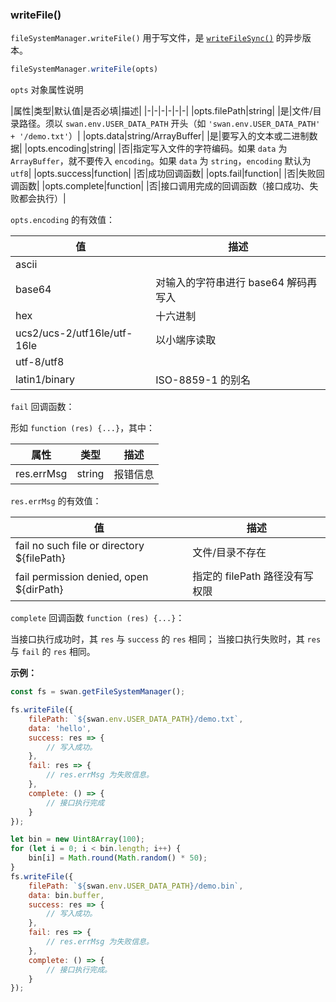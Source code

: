 ### writeFile()

`fileSystemManager.writeFile()` 用于写文件，是 [`writeFileSync()`](#writeFileSync) 的异步版本。

```js
fileSystemManager.writeFile(opts)
```

`opts` 对象属性说明

|属性|类型|默认值|是否必填|描述|
|-|-|-|-|-|-|
|opts.filePath|string| |是|文件/目录路径。须以 `swan.env.USER_DATA_PATH` 开头（如 `'swan.env.USER_DATA_PATH' + '/demo.txt'`）|
|opts.data|string/ArrayBuffer| |是|要写入的文本或二进制数据|
|opts.encoding|string| |否|指定写入文件的字符编码。如果 `data` 为 `ArrayBuffer`，就不要传入 `encoding`。如果 `data` 为 `string`，`encoding` 默认为 `utf8`|
|opts.success|function| |否|成功回调函数|
|opts.fail|function| |否|失败回调函数|
|opts.complete|function| |否|接口调用完成的回调函数（接口成功、失败都会执行）|

`opts.encoding` 的有效值：

|值|描述|
|-|-|
|ascii| |
|base64|对输入的字符串进行 base64 解码再写入|
|hex|十六进制|
|ucs2/ucs-2/utf16le/utf-16le|以小端序读取|
|utf-8/utf8| |
|latin1/binary|ISO-8859-1 的别名|


`fail` 回调函数：

形如 `function (res) {...}`，其中：

|属性|类型|描述|
|-|-|-|
|res.errMsg|string|报错信息|

`res.errMsg` 的有效值：

|值|描述|
|-|-|
|fail no such file or directory ${filePath}|文件/目录不存在|
|fail permission denied, open ${dirPath}|指定的 filePath 路径没有写权限|

`complete` 回调函数 `function (res) {...}`：

当接口执行成功时，其 `res` 与 `success` 的 `res` 相同；
当接口执行失败时，其 `res` 与 `fail` 的 `res` 相同。


**示例：**

```js
const fs = swan.getFileSystemManager();

fs.writeFile({
    filePath: `${swan.env.USER_DATA_PATH}/demo.txt`,
    data: 'hello',
    success: res => {
        // 写入成功。
    },
    fail: res => {
        // res.errMsg 为失败信息。
    },
    complete: () => {
        // 接口执行完成
    }
});

let bin = new Uint8Array(100);
for (let i = 0; i < bin.length; i++) {
    bin[i] = Math.round(Math.random() * 50);
}
fs.writeFile({
    filePath: `${swan.env.USER_DATA_PATH}/demo.bin`,
    data: bin.buffer,
    success: res => {
        // 写入成功。
    },
    fail: res => {
        // res.errMsg 为失败信息。
    },
    complete: () => {
        // 接口执行完成。
    }
});
```
